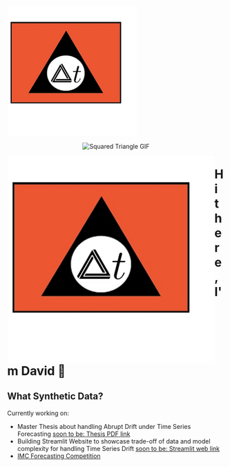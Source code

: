 <p align="left"><img width="300" src="https://github.com/DavidDGD/DavidDGD/blob/main/logo_orange_penrose_delta_t.jpeg" alt="Delta t Logo"></p>
<p align="center"><img width="300" src="https://github.com/DavidDGD/DavidDGD/blob/main/ezgif.com-speed.gif" alt="Squared Triangle GIF"></p>
<img src="https://github.com/DavidDGD/DavidDGD/blob/main/logo_orange_penrose_delta_t.jpeg" align="left" width="480" />
  
# Hi there, I'm David 👋
## What  Synthetic Data?
Currently working on:
  - Master Thesis about handling Abrupt Drift under Time Series Forecasting [soon to be: Thesis PDF link](https://overleaf.com)
  - Building Streamlit Website to showcase trade-off of data and model complexity for handling Time Series Drift [soon to be: Streamlit web link](https://streamlit.com)
  - [IMC Forecasting Competition](https://imc-prosperity.notion.site/Prosperity-2-Wiki-fe650c0292ae4cdb94714a3f5aa74c85)


<!--
**DavidDGD/DavidDGD** is a ✨ _special_ ✨ repository because its `README.md` (this file) appears on your GitHub profile.

Here are some ideas to get you started:

- 🔭 I’m currently working on ...
- 🌱 I’m currently learning ...
- 👯 I’m looking to collaborate on [IMC Forecasting Competition](https://imc-prosperity.notion.site/Prosperity-2-Wiki-fe650c0292ae4cdb94714a3f5aa74c85)
- 🤔 I’m looking for help with ...
- 💬 Ask me about ...
- 📫 How to reach me: ...
- 😄 Pronouns: ...
- ⚡ Fun fact: ...

![banner_ydata](https://assets.ydata.ai/banner_ydata_small.png)

[![YData.ai](https://img.shields.io/badge/ydata.ai-12100E?style=for-the-badge&logoColor=white)](https://ydata.ai)
[![Medium](https://img.shields.io/badge/Medium-12100E?style=for-the-badge&logo=medium&logoColor=white)](https://medium.com/ydata-ai)
[![LinkedIn](https://img.shields.io/badge/linkedin-%230077B5.svg?style=for-the-badge&logo=linkedin)](https://www.linkedin.com/company/ydataai)
[![Twitter](https://img.shields.io/badge/twitter-%230077B5.svg?style=for-the-badge&logo=twitter&logoColor=white)](https://twitter.com/YData_ai)
[![Youtube](https://img.shields.io/badge/YouTube-FF0000?style=for-the-badge&logo=youtube&logoColor=white)](https://www.youtube.com/@ydata966)
[![Data-Centric AI](https://img.shields.io/badge/Dev%20Community-DCAI-12100E?style=for-the-badge&logoColor=white)](https://datacentricai.community)
[![Discord](https://img.shields.io/badge/Discord-7289DA?style=for-the-badge&logo=discord&logoColor=white)](https://discord.gg.mw7xjJ7b7s)
[![YData Profiling](https://img.shields.io/badge/ydata%20profiling-12100E?style=for-the-badge&logo=github&logoColor=white)](https://github.com/ydataai/ydata-profiling)
[![YData Synthetic](https://img.shields.io/badge/ydata%20synthetic-12100E?style=for-the-badge&logo=github&logoColor=white)](https://github.com/ydataai/ydata-synthetic)
[![YData Academy](https://img.shields.io/badge/YData%20Academy-Jupyter-orange?style=for-the-badge&logo=Jupyter)](https://github.com/ydataai/academy)


<a href="https://ydata.ai"><img height="60" src="https://assets.ydata.ai/logo-red-nobg.svg"/></a>


## Welcome to YData
**Our mission is to help data science teams access and understand their data assets, and produce quality data to sucessfully deploy machine learning models.**

We're the creators of [YData Fabric](https://ydata.ai), the first data-centric platform for data quality. We're also strong advocates of open source software and we're actively developing [ydata-profiling](https://github.com/ydataai/ydata-profiling), [ydata-synthetic](https://github.com/ydataai/ydata-synthetic), and [ydata-quality](https://github.com/ydataai/ydata-quality), three open source projects focused on producing high-quality data for machine learning applications. 


You can stay up to date with the latest developments on our [News](https://ydata.ai/resources) or follow our [Medium blog](https://medium.com/ydata-ai) for hands-on tutorials on our open source packages. 


We have a growing community of data scientists on [our Discord Server](http://discord.com/invite/mw7xjJ7b7s), where we discuss emergent topics on **Data Profiling**, **Data Labeling**, and **Synthetic Data**. Join us to share feedback and discuss feature requests! 


You can also find all about our montly events and data initiatives on our [newsletter](https://datacentricai.community/#newsletter) or reach us at developers@ydata.ai.


![footer_ydata](https://assets.ydata.ai/dcai/footer.png)


![](https://github.com/DavidDGD/DavidDGD/blob/main/ezgif.com-speed.gif align="left" width="350" height="350")
<img src="[https://github.com/DavidDGD/DavidDGD/blob/main/ezgif.com-speed.gif]]https://github.com/DavidDGD/DavidDGD/blob/main/ezgif.com-speed.gif" align="left" height="480" width="480" />
-->


